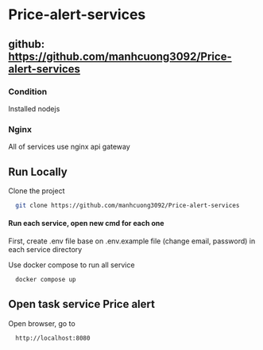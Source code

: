 ﻿# Price-alert-services
github: https://github.com/manhcuong3092/Price-alert-services
---
### Condition
Installed nodejs

### Nginx
All of services use nginx api gateway

## Run Locally

Clone the project

```bash
  git clone https://github.com/manhcuong3092/Price-alert-services
```

#### Run each service, open new cmd for each one
First, create .env file base on .env.example file (change email, password) in each service directory

Use docker compose to run all service

```bash
  docker compose up
```

## Open task service Price alert

Open browser, go to

```bash
  http://localhost:8080
```
